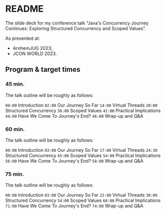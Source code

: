 # README #

The slide deck for my conference talk "Java's Concurrency Journey Continues: Exploring Structured Concurrency and Scoped Values".

As presented at:

* ArnhemJUG 2023;
* JCON WORLD 2023.

## Program & target times

### 45 min.

The talk outline will be roughly as follows:

`00:00` Introduction
`02:00` Our Journey So Far
`14:00` Virtual Threads
`20:00` Structured Concurrency
`36:00` Scoped Values
`42:00` Practical Implications
`44:00` Have We Come To Journey's End?
`46:00` Wrap-up and Q&A

### 60 min.

The talk outline will be roughly as follows:

`00:00` Introduction
`03:00` Our Journey So Far
`17:00` Virtual Threads
`24:30` Structured Concurrency
`45:00` Scoped Values
`54:00` Practical Implications
`56:00` Have We Come To Journey's End?
`58:00` Wrap-up and Q&A

### 75 min.

The talk outline will be roughly as follows:

`00:00` Introduction
`03:00` Our Journey So Far
`22:00` Virtual Threads
`30:00` Structured Concurrency
`54:00` Scoped Values
`68:00` Practical Implications
`71:00` Have We Come To Journey's End?
`74:00` Wrap-up and Q&A
